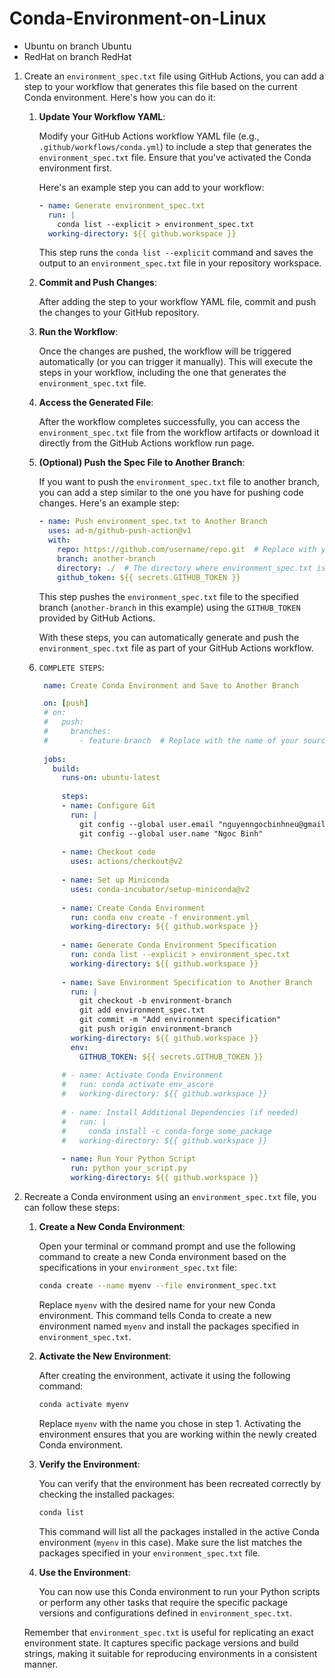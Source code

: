 # Conda-Environment-on-Linux

- Ubuntu on branch Ubuntu
- RedHat on branch RedHat

1. Create an `environment_spec.txt` file using GitHub Actions, you can add a step to your workflow that generates this file based on the current Conda environment. Here's how you can do it:

    1. **Update Your Workflow YAML**:
    
       Modify your GitHub Actions workflow YAML file (e.g., `.github/workflows/conda.yml`) to include a step that generates the `environment_spec.txt` file. Ensure that you've activated the Conda environment first.
    
       Here's an example step you can add to your workflow:
    
       ```yaml
       - name: Generate environment_spec.txt
         run: |
           conda list --explicit > environment_spec.txt
         working-directory: ${{ github.workspace }}
       ```
    
       This step runs the `conda list --explicit` command and saves the output to an `environment_spec.txt` file in your repository workspace.
    
    2. **Commit and Push Changes**:
    
       After adding the step to your workflow YAML file, commit and push the changes to your GitHub repository.
    
    3. **Run the Workflow**:
    
       Once the changes are pushed, the workflow will be triggered automatically (or you can trigger it manually). This will execute the steps in your workflow, including the one that generates the `environment_spec.txt` file.
    
    4. **Access the Generated File**:
    
       After the workflow completes successfully, you can access the `environment_spec.txt` file from the workflow artifacts or download it directly from the GitHub Actions workflow run page.
    
    5. **(Optional) Push the Spec File to Another Branch**:
    
       If you want to push the `environment_spec.txt` file to another branch, you can add a step similar to the one you have for pushing code changes. Here's an example step:
    
       ```yaml
       - name: Push environment_spec.txt to Another Branch
         uses: ad-m/github-push-action@v1
         with:
           repo: https://github.com/username/repo.git  # Replace with your repository URL
           branch: another-branch
           directory: ./  # The directory where environment_spec.txt is located
           github_token: ${{ secrets.GITHUB_TOKEN }}
       ```
    
       This step pushes the `environment_spec.txt` file to the specified branch (`another-branch` in this example) using the `GITHUB_TOKEN` provided by GitHub Actions.
    
        With these steps, you can automatically generate and push the `environment_spec.txt` file as part of your GitHub Actions workflow.

    6. `COMPLETE STEPS`:

       ```yml
        name: Create Conda Environment and Save to Another Branch

        on: [push]
        # on:
        #   push:
        #     branches:
        #       - feature-branch  # Replace with the name of your source branch
        
        jobs:
          build:
            runs-on: ubuntu-latest
            
            steps:
            - name: Configure Git
              run: |
                git config --global user.email "nguyenngocbinhneu@gmail.com"
                git config --global user.name "Ngoc Binh"
        
            - name: Checkout code
              uses: actions/checkout@v2
        
            - name: Set up Miniconda
              uses: conda-incubator/setup-miniconda@v2
        
            - name: Create Conda Environment
              run: conda env create -f environment.yml
              working-directory: ${{ github.workspace }}
        
            - name: Generate Conda Environment Specification
              run: conda list --explicit > environment_spec.txt
              working-directory: ${{ github.workspace }}
        
            - name: Save Environment Specification to Another Branch
              run: |
                git checkout -b environment-branch
                git add environment_spec.txt
                git commit -m "Add environment specification"
                git push origin environment-branch
              working-directory: ${{ github.workspace }}
              env:
                GITHUB_TOKEN: ${{ secrets.GITHUB_TOKEN }}
        
            # - name: Activate Conda Environment
            #   run: conda activate env_ascore
            #   working-directory: ${{ github.workspace }}
        
            # - name: Install Additional Dependencies (if needed)
            #   run: |
            #     conda install -c conda-forge some_package
            #   working-directory: ${{ github.workspace }}
              
            - name: Run Your Python Script
              run: python your_script.py
              working-directory: ${{ github.workspace }}
        ```


1. Recreate a Conda environment using an `environment_spec.txt` file, you can follow these steps:

    1. **Create a New Conda Environment**:
       
       Open your terminal or command prompt and use the following command to create a new Conda environment based on the specifications in your `environment_spec.txt` file:
    
       ```bash
       conda create --name myenv --file environment_spec.txt
       ```
    
       Replace `myenv` with the desired name for your new Conda environment. This command tells Conda to create a new environment named `myenv` and install the packages specified in `environment_spec.txt`.
    
    2. **Activate the New Environment**:
    
       After creating the environment, activate it using the following command:
    
       ```bash
       conda activate myenv
       ```
    
       Replace `myenv` with the name you chose in step 1. Activating the environment ensures that you are working within the newly created Conda environment.
    
    3. **Verify the Environment**:
    
       You can verify that the environment has been recreated correctly by checking the installed packages:
    
       ```bash
       conda list
       ```
    
       This command will list all the packages installed in the active Conda environment (`myenv` in this case). Make sure the list matches the packages specified in your `environment_spec.txt` file.
    
    4. **Use the Environment**:
    
       You can now use this Conda environment to run your Python scripts or perform any other tasks that require the specific package versions and configurations defined in `environment_spec.txt`.
    
    Remember that `environment_spec.txt` is useful for replicating an exact environment state. It captures specific package versions and build strings, making it suitable for reproducing environments in a consistent manner.

